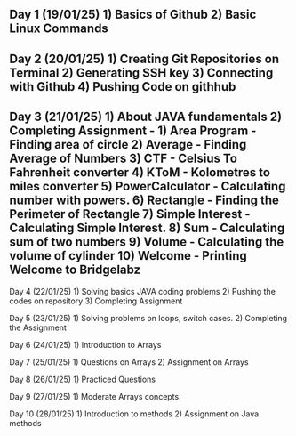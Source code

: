 Day 1 (19/01/25)
    1) Basics of Github
    2) Basic Linux Commands
--------------------------------------------------------------------
Day 2 (20/01/25)
    1) Creating Git Repositories on Terminal
    2) Generating SSH key
    3) Connecting with Github
    4) Pushing Code on githhub
--------------------------------------------------------------------    
Day 3 (21/01/25)
    1) About JAVA fundamentals
    2) Completing Assignment -
       1) Area Program - Finding area of circle 
       2) Average - Finding Average of Numbers
       3) CTF - Celsius To Fahrenheit converter
       4) KToM - Kolometres to miles converter
       5) PowerCalculator - Calculating number with powers.
       6) Rectangle - Finding the Perimeter of Rectangle
       7) Simple Interest - Calculating Simple Interest.
       8) Sum - Calculating sum of two numbers
       9) Volume - Calculating the volume of cylinder
       10) Welcome - Printing Welcome to Bridgelabz
---------------------------------------------------------------------       
      

Day 4 (22/01/25)
    1) Solving basics JAVA coding problems
    2) Pushing the codes on repository
    3) Completing Assignment

Day 5 (23/01/25)
    1) Solving problems on loops, switch cases.
    2) Completing the Assignment

Day 6 (24/01/25)
    1) Introduction to Arrays

Day 7 (25/01/25)
    1) Questions on Arrays
    2) Assignment on Arrays

Day 8 (26/01/25)
    1) Practiced Questions

Day 9 (27/01/25)
    1) Moderate Arrays concepts

Day 10 (28/01/25)
    1) Introduction to methods
    2) Assignment on Java methods
    
